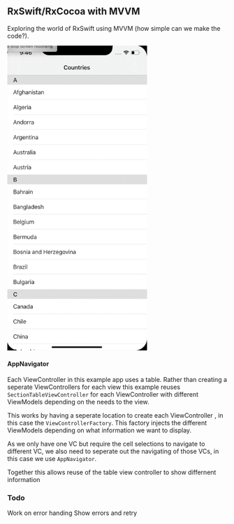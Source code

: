 ## RxSwift/RxCocoa with MVVM

Exploring the world of RxSwift using MVVM (how simple can we make the code?).

![Demo](https://github.com/trickysquirrel/RxExample/blob/master/rxexmple.2020-01-03%2021_47_48.gif)

#### AppNavigator

Each ViewController in this example app uses a table.  Rather than creating a seperate ViewControllers for each view this example reuses `SectionTableViewController` for each ViewController with different ViewModels depending on the needs to the view.

This works by having a seperate location to create each ViewController , in this case the `ViewControllerFactory`.  This factory injects the different ViewModels depending on what information we want to display.  

As we only have one VC but require the cell selections to navigate to different VC, we also need to seperate out the navigating of those VCs, in this case we use `AppNavigator`.

Together this allows reuse of the table view controller to show differnent information


### Todo

Work on error handing
Show errors and retry

